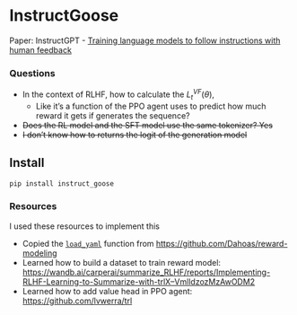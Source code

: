 InstructGoose
================

<!-- WARNING: THIS FILE WAS AUTOGENERATED! DO NOT EDIT! -->

Paper: InstructGPT - [Training language models to follow instructions
with human feedback](https://arxiv.org/abs/2203.02155)

### Questions

- In the context of RLHF, how to calculate the $L_t^{V F}(\theta)$,
  - Like it’s a function of the PPO agent uses to predict how much
    reward it gets if generates the sequence?
- ~~Does the RL model and the SFT model use the same tokenizer? Yes~~
- ~~I don’t know how to returns the logit of the generation model~~

## Install

``` sh
pip install instruct_goose
```

### Resources

I used these resources to implement this

- Copied the
  [`load_yaml`](https://xrsrke.github.io/instructGOOSE/utils.html#load_yaml)
  function from https://github.com/Dahoas/reward-modeling
- Learned how to build a dataset to train reward model:
  https://wandb.ai/carperai/summarize_RLHF/reports/Implementing-RLHF-Learning-to-Summarize-with-trlX–VmlldzozMzAwODM2
- Learned how to add value head in PPO agent:
  https://github.com/lvwerra/trl
